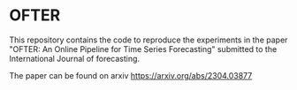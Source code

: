 # OFTER

This repository contains the code to reproduce the experiments in the paper "OFTER: An Online Pipeline for Time Series Forecasting" submitted to the International Journal of forecasting. 

The paper can be found on arxiv https://arxiv.org/abs/2304.03877
